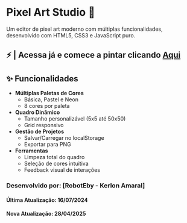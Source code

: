 # Pixel Art Studio 🎨

Um editor de pixel art moderno com múltiplas funcionalidades, desenvolvido com HTML5, CSS3 e JavaScript puro.

## ⚡ | Acessa já e comece a pintar clicando [Aqui](https://pixel-art-studio.vercel.app/)

## ✨ Funcionalidades

- **Múltiplas Paletas de Cores**
  - Básica, Pastel e Neon
  - 8 cores por paleta
- **Quadro Dinâmico**
  - Tamanho personalizável (5x5 até 50x50)
  - Grid responsivo
- **Gestão de Projetos**
  - Salvar/Carregar no localStorage
  - Exportar para PNG
- **Ferramentas**
  - Limpeza total do quadro
  - Seleção de cores intuitiva
  - Feedback visual de interações

### Desenvolvido por: [RobotEby - Kerlon Amaral]

#### Última Atualização: 16/07/2024
#### Nova Atualização: 28/04/2025
